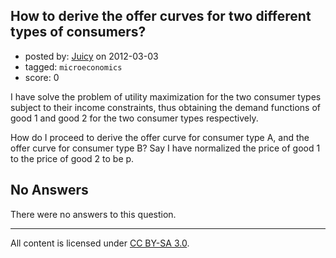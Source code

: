 ## How to derive the offer curves for two different types of consumers?

- posted by: [Juicy](https://stackexchange.com/users/-1/741-juicy) on 2012-03-03
- tagged: `microeconomics`
- score: 0

I have solve the problem of utility maximization for the two consumer types subject to their income constraints, thus obtaining the demand functions of good 1 and good 2 for the two consumer types respectively.

How do I proceed to derive the offer curve for consumer type A, and the offer curve for consumer type B? Say I have normalized the price of good 1 to the price of good 2 to be p.

## No Answers

There were no answers to this question.


---

All content is licensed under [CC BY-SA 3.0](https://creativecommons.org/licenses/by-sa/3.0/).
